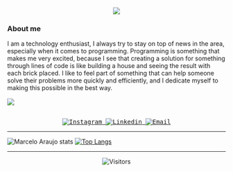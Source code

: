 <!-- # ✋ Hi, I'm Marcelo Araujo!  -->
<h1 align="center">
  <a href="https://git.io/typing-svg">
    <img src="https://readme-typing-svg.herokuapp.com/?lines=Hello,+There!+👋;This+is+Marcelo+Araujo....;Nice+to+meet+you!&center=true&size=30">
  </a>
</h1>

### About me
I am a technology enthusiast, I always try to stay on top of news in the area, especially when it comes to programming. Programming is something that makes me very excited, because I see that creating a solution for something through lines of code is like building a house and seeing the result with each brick placed. I like to feel part of something that can help someone solve their problems more quickly and efficiently, and I dedicate myself to making this possible in the best way.


<img align="center" src="https://media.giphy.com/media/3oriO7A7bt1wsEP4cw/giphy.gif" />

<samp>
  </br>
  </br>
  <p align="center">
    <a href="https://www.instagram.com/marceloedu123" target="_blank" >
      <img alt="Instagram" src="https://img.shields.io/badge/-Instagram-ff2b8e?logo=Instagram&logoColor=white">
    </a>
    <a href="https://www.linkedin.com/in/marcelo-eduardo-ara%C3%BAjo-3b361b179/" target="_blank" >
      <img alt="Linkedin" src="https://img.shields.io/badge/-Linkedin-blue?logo=Linkedin&logoColor=white">
    </a>
    <a href="mailto:marcelo.edu2@gmail.com" target="_blank" >
      <img alt="Email" src="https://img.shields.io/badge/-Email-c14438?logo=Gmail&logoColor=white">
    </a>
  </p>
</samp>

---

![Marcelo Araujo stats](https://github-readme-stats.vercel.app/api?username=marceloedu2&show_icons=true&theme=dracula&hide_border=true)
[![Top Langs](https://github-readme-stats.vercel.app/api/top-langs/?username=marceloedu2&langs_count=8&layout=compact&theme=dracula&hide_border=true)](https://github.com/anuraghazra/github-readme-stats)

---

<p align=center>                           
  <img align=center  src="https://visitor-badge.laobi.icu/badge?page_id=marceloedu2.marceloedu2" alt="Visitors">                     
</p>
